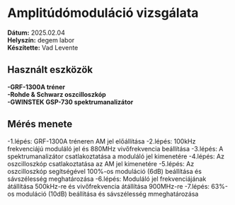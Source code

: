 # Amplitúdómoduláció vizsgálata

**Dátum:** 2025.02.04 <br>
**Helyszín:** degem labor <br>
**Készítette:** Vad Levente <br>

## Használt eszközök

**-GRF-1300A tréner** <br>
**-Rohde & Schwarz oszcilloszkóp** <br>
**-GWINSTEK GSP-730 spektrumanalizátor** <br>

## Mérés menete

-1.lépés: GRF-1300A tréneren AM jel előállítása
-2.lépés: 100kHz frekvenciájú moduláló jel és 880MHz vivőfrekvencia beállítása
-3.lépés: A spektrumanalizátor csatlakoztatása a moduláló jel kimenetére
-4.lépés: Az oszcilloszkóp csatlakoztatása az AM jel kimenetére
-5.lépés: Az oszcilloszkóp segítségével 100%-os moduláció (6dB) beállítása és sávszélesség meghatározása
-6.lépés: Moduláló jel frekvenciájának átállítása 500kHz-re és vivőfrekvencia átállítása 900MHz-re
-7.lépés: 63%-os moduláció (10dB) beállítása és sávszélesség mmeghatározása


